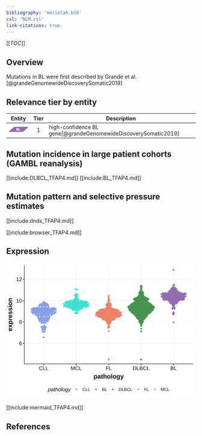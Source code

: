```yaml
---
bibliography: 'morinlab.bib'
csl: 'NLM.csl'
link-citations: true
---
```

[[_TOC_]]

## Overview

Mutations in BL were first described by Grande et al.[@grandeGenomewideDiscoverySomatic2019]


## Relevance tier by entity

|Entity|Tier|Description            |
|:------:|:----:|-----------------------|
|![BL](images/icons/BL_tier1.png)    |1   |high-confidence BL gene[@grandeGenomewideDiscoverySomatic2019]|

## Mutation incidence in large patient cohorts (GAMBL reanalysis)

[[include:DLBCL_TFAP4.md]]
[[include:BL_TFAP4.md]]

## Mutation pattern and selective pressure estimates

[[include:dnds_TFAP4.md]]

[[include:browser_TFAP4.md]]

## Expression
![](images/gene_expression/TFAP4_by_pathology.svg)

[[include:mermaid_TFAP4.md]]

## References

<!-- ORIGIN: grandeGenomewideDiscoverySomatic2019 -->
<!-- BL: grandeGenomewideDiscoverySomatic2019 -->
